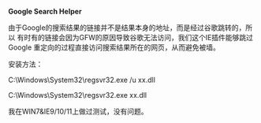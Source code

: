 <B>Google Search Helper</B>
<P>由于Google的搜索结果的链接并不是结果本身的地址，而是经过谷歌跳转的，所以 有时有的链接会因为GFW的原因导致谷歌无法访问，我们这个IE插件能够跳过Google 重定向的过程直接访问搜索结果所在的网页，从而避免被墙。
</P>
安装方法：

C:\Windows\System32\regsvr32.exe /u xx.dll

C:\Windows\System32\regsvr32.exe xx.dll

我在WIN7&IE9/10/11上做过测试，没有问题。
